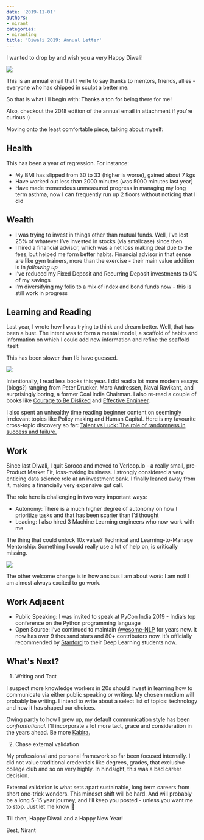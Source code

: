 ```yaml
---
date: '2019-11-01'
authors:
- nirant
categories:
- niranting
title: 'Diwali 2019: Annual Letter'
---
```


I wanted to drop by and wish you a very Happy Diwali!

![](https://ci3.googleusercontent.com/proxy/79aXr-g13GUQwYFqSaSOJVCQxIDjsUBApmLJXwsc9IpFX4GvMP0eHVppw4JIAQMFPAM9Dg8cRfEKN4xiTefSOyKn_aCoRwGlOJw0=s0-d-e1-ft#http://media.giphy.com/media/l0IsI60BLJxcgNdkY/giphy.gif)


This is an annual email that I write to say thanks to mentors, friends, allies - everyone who has chipped in sculpt a better me.
 
So that is what I'll begin with: Thanks a ton for being there for me!

Also, checkout the 2018 edition of the annual email in attachment if you're curious :) 

Moving onto the least comfortable piece, talking about myself:

## Health
This has been a year of regression. For instance: 

- My BMI has slipped from 30 to 33 (higher is worse), gained about 7 kgs
- Have worked out less than 2000 minutes (was 5000 minutes last year)
- Have made tremendous unmeasured progress in managing my long term asthma, now I can frequently run up 2 floors without noticing that I did

## Wealth

- I was trying to invest in things other than mutual funds. Well, I've lost 25% of whatever I’ve invested in stocks (via smallcase) since then
- I hired a financial advisor, which was a net loss making deal due to the fees, but helped me form better habits. Financial advisor in that sense are like gym trainers, more than the exercise - their main value addition is in *following up*
- I’ve reduced my Fixed Deposit and Recurring Deposit investments to 0% of my savings
- I’m diversifying my folio to a mix of index and bond funds now - this is still work in progress

## Learning and Reading
Last year, I wrote how I was trying to think and dream better. Well, that has been a bust. The intent was to form a mental model, a scaffold of habits and information on which I could add new information and refine the scaffold itself.

This has been slower than I’d have guessed.


![](https://ci4.googleusercontent.com/proxy/y3FKUfnbJTMY-DzCmzKaJ6-l6xox8A9tKMUKSoovPeY1IsWoLXgkZt1NLjxAPy2VZ4rNgMvMDoKC--4VYJEuFin57oLLQ0IH5PWpJA=s0-d-e1-ft#http://media.giphy.com/media/cJf3Qe9yuOJHrImQpu/giphy.gif)


Intentionally, I read less books this year. I did read a lot more modern essays (blogs?) ranging from Peter Drucker, Marc Andressen, Naval Ravikant, and surprisingly boring, a former Coal India Chairman. I also re-read a couple of books like [Courage to Be Disliked](https://www.amazon.in/dp/B074TWG8V7/) and [Effective Engineer](https://www.amazon.in/Effective-Engineer-Engineering-Disproportionate-Meaningful/dp/0996128107). 
 
I also spent an unhealthy time reading beginner content on seemingly irrelevant topics like Policy making and Human Capital. Here is my favourite cross-topic discovery so far: [Talent vs Luck: The role of randomness in success and failure.](https://arxiv.org/pdf/1802.07068.pdf) 

## Work
Since last Diwali, I quit Soroco and moved to Verloop.io - a really small, pre-Product Market Fit, loss-making business. I strongly considered a very enticing data science role at an investment bank. I finally leaned away from it, making a financially very expensive gut call.

The role here is challenging in two very important ways: 

- Autonomy: There is a much higher degree of autonomy on how I prioritize tasks and that has been scarier than I’d thought
- Leading: I also hired 3 Machine Learning engineers who now work with me

The thing that could unlock 10x value? Technical and Learning-to-Manage Mentorship: Something I could really use a lot of help on, is critically missing. 

![](https://ci6.googleusercontent.com/proxy/9cngT-tPP7lRZRXQJVRki61nw4BUnOrMvQ1JgxGobvN6qMtocGhPlHjpCkLm13q0IMn7hsCcx9Cp31fdth-lmXAANCCoD9o=s0-d-e1-ft#http://media.giphy.com/media/mCRJDo24UvJMA/giphy.gif)


The other welcome change is in how anxious I am about *work:* I am not! 
I am almost always excited to go work.

## Work Adjacent

- Public Speaking: I was invited to speak at PyCon India 2019 - India’s top conference on the Python programming language
- Open Source: I’ve continued to maintain [Awesome-NLP](https://github.com/keon/awesome-nlp/) for years now. It now has over 9 thousand stars and 80+ contributors now. It’s officially recommended by [Stanford](https://www.linkedin.com/pulse/awesome-nlp-now-recommended-stanford-nirant-kasliwal/) to their Deep Learning students now. 


## What's Next?
1. Writing and Tact

I suspect more knowledge workers in 20s should invest in learning how to communicate via either public speaking or writing. My chosen medium will probably be writing. I intend to write about a select list of topics: technology and how it has shaped our choices.

Owing partly to how I grew up, my default communication style has been *confrontational.* I'll incorporate a lot more tact, grace and consideration in the years ahead. Be more [Kabira.](https://www.youtube.com/watch?v=g26k6M8x1m8) 

2. Chase external validation

My professional and personal framework so far been focused internally. I did not value traditional credentials like degrees, grades, that exclusive college club and so on very highly. In hindsight, this was a bad career decision. 

External validation is what sets apart sustainable, long term careers from short one-trick wonders. This mindset shift will be hard. And will probably be a long 5-15 year journey, and I’ll keep you posted - unless you want me to stop. Just let me know 🙂 
 
Till then, Happy Diwali and a Happy New Year!

Best,
Nirant

